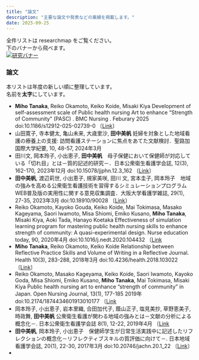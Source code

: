 ```yaml
---
title: "論文"
description: "主要な論文や発表などの業績を掲載します。"
date: 2025-09-25
---
```

  
全件リストは researchmap をご覧ください。  
下のバナーから飛べます。  
[![研究バナー](/img/project-banner.png)](https://researchmap.jp/miho_1991)  
  
### 論文  
本リストは年度の新しい順に整理しています。  
名前を**太字**にしています。  
- **Miho Tanaka**, Reiko Okamoto, Keiko Koide, Misaki Kiya Development of self-assessment scale of Public health nursing Art to enhance “Strength of Community” (PASC) . BMC Nursing . Feburary 2025 doi:10.1186/s12912-025-02739-0 〔[Link](https://bmcnurs.biomedcentral.com/articles/10.1186/s12912-025-02739-0)〕
- 山田寛子, 寺本健太, 亀山未来, 大歳里沙, **田中美帆** 妊婦を対象とした地域看護の療養上の支援: 訪問看護ステーションに焦点をあてた文献検討．聖路加国際大学紀要, 10, 48-57, 2024年3月 
- 田川文, 岡本玲子, 小出恵子, **田中美帆**　母子保健において保健師が対応している「切れ目」とは－質的記述的研究－．日本公衆衛生看護学会誌, 12(3), 162-170, 2023年12月 doi:10.15078/jjphn.12.3_162 〔[Link](https://www.jstage.jst.go.jp/article/jjphn/12/3/12_162/_article/-char/ja/)〕
- **田中美帆**, 渡辺莉世, 小出恵子, 規家美咲, 田川 文, 宮本圭子, 岡本玲子　地域の強みを高める公衆衛生看護技術を習得するシミュレーションプログラムWEB普及版の実用性に関する意見収集調査．大阪大学看護学雑誌, 29(1), 27-35, 2023年3月 doi:10.18910/90028 〔[Link](https://ir.library.osaka-u.ac.jp/repo/ouka/all/90028/)〕
- Reiko Okamoto, Kayoko Gouda, Keiko Koide, Mai Tokimasa, Masako Kageyama, Saori Iwamoto, Misa Shiomi, Emiko Kusano, **Miho Tanaka**, Misaki Kiya, Aoki Tada, Hanayo Koetaka Effectiveness of simulation learning program for mastering public health nursing skills to enhance strength of community: A quasi-experimental design. Nurse education today, 90, 2020年4月 doi:10.1016/j.nedt.2020.104432 〔[Link](https://www.sciencedirect.com/science/article/pii/S0260691719317228?via%3Dihub)
- **Miho Tanaka**, Reiko Okamoto, Keiko Koide Relationship between Reflective Practice Skills and Volume of Writing in a Reflective Journal. Health 10(3), 283-288, 2018年3月 doi:10.4236/health.2018.103022 〔[Link](https://www.scirp.org/journal/paperinformation?paperid=83028)〕
- Reiko Okamoto, Masako Kageyama, Keiko Koide, Saori Iwamoto, Kayoko Goda, Misa Shiomi, Emiko Kusano, **Miho Tanaka**, Mai Tokimasa, Misaki Kiya Public health nursing art to enhance “strength of community” in Japan. Open Nursing Journal, 13(1), 177-185 2019年 doi:10.2174/1874434601913010177 〔[Link](https://opennursingjournal.com/VOLUME/13/PAGE/177/)
- 岡本玲子, 小出恵子, 岩本里織, 合田加代子, 蔭山正子, 塩見美抄, 草野恵美子, 時政舞, **田中美帆** 公衆衛生看護が関わる地域の強みとは－文献の分析による概念化－. 日本公衆衛生看護学会誌 8(1), 12-22, 2019年4月 〔[Link](https://www.jstage.jst.go.jp/article/jjphn/8/1/8_12/_article/-char/ja/)
- **田中美帆**, 岡本玲子, 小出恵子　保健師学生が日常生活実践中に記述したリフレクションの概念化－リフレクティブスキルの質評価に向けて－. 日本地域看護学会誌, 20(1), 22-30, 2017年3月 doi:10.20746/jachn.20.1_22 〔[Link](https://www.jstage.jst.go.jp/article/jachn/20/1/20_22/_article/-char/ja/)〕
- 


